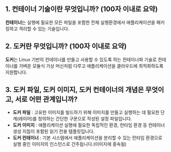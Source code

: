 ## 1. 컨테이너 기술이란 무엇입니까? (100자 이내로 요약)

**컨테이너**는 실행에 필요한 모든 파일을 포함한 전체 실행환경에서 애플리케이션을 패키징하고 격리할 수 있는 기술입니다.

## 2. 도커란 무엇입니까? (100자 이내로 요약)

**도커**는 Linux 기반의 컨테이너를 만들고 사용할 수 있도록 하는 컨테이너화 기술로 컨테이너를 가벼운 모듈식 가상 머신처럼 다루고 애플리케이션을 클라우드에 최적화하도록 지원합니다.

## 3. 도커 파일, 도커 이미지, 도커 컨테이너의 개념은 무엇이고, 서로 어떤 관계입니까?

- **도커 파일** : 고유한 이미지를 빌드하기 위해 이미지를 만들고 실행하는 데 필요한 단계(레이어)를 정의하는 간단한 구문으로 작성된 설정 파일입니다.
- **도커 이미지** : 애플리케이션 실행에 필요한 독립적인 환경, 런타임 환경 등 컨테이너 생성 지침이 포함된 읽기 전용 템플릿입니다.
- **도커 컨테이너** : 기본 시스템에서 애플리케이션을 분리할 수 있는 런타임 환경으로 실행 중인 이미지의 인스턴스로 간주됩니다.(이미지에 종속됨)
